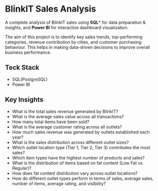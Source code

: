 # BlinkIT Sales Analysis

A complete analysis of BlinkIT sales using **SQL*** for data preparation & insights, and **Power BI** for interactive dashboard visualization.

The aim of this project is to identify key sales trends, top-performing categories, revenue contribution by cities, and customer purchasing behaviour.
This helps in making data-driven decisions to improve overall business performance.

## Teck Stack
- SQL(PostgreSQL)
- Power BI

## Key Insights
- What is the total sales revenue generated by BlinkIT?
- What is the average sales value across all transactions?
- How many total items have been sold?
- What is the average customer rating across all outlets?
- How much sales revenue was generated by outlets established each year?
- What is the sales distribution across different outlet sizes?
- Which outlet location type (Tier 1, Tier 2, Tier 3) contributes the most sales?
- Which item types have the highest number of products and sales?
- What is the distribution of items based on fat content (Low Fat vs Regular)?
- How does fat content distribution vary across outlet locations?
-  How do different outlet types perform in terms of sales, average sales, number of items, average rating, and visibility?